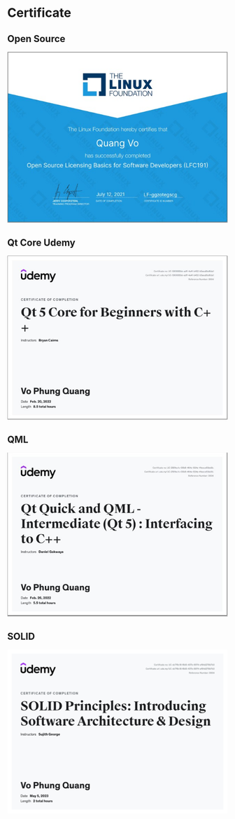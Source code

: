 # Certificate

## Open Source
![Demo](open_source.jpg "Demo")

## Qt Core Udemy
![Demo](Qt_Udemy.jpg "Demo")

## QML
![Demo](QML.jpg "Demo")

## SOLID
<img src="https://github.com/vophungquang/Certificate/blob/main/SOLID.jpg" width="700" alt="Demo" />
